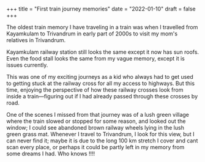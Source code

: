 +++
title = "First train journey memories"
date = "2022-01-10"
draft = false
+++

The oldest train memory I have traveling in a train was when I travelled from Kayamkulam to Trivandrum in early part of 2000s to visit my mom's relatives in Trivandrum. 

Kayamkulam railway station still looks the same except it now has sun roofs. Even the food stall looks the same from my vague memory, except it is issues currently.


This was one of my exciting journeys as a kid who always had to get used to getting stuck at the railway cross for all my access to highways. But this time, enjoying the perspective of how these railway crosses look from inside a train—figuring out if I had already passed through these crosses by road.

One of the scenes I missed from that journey was of a lush green village where the train slowed or stopped for some reason, and looked out the window; I could see abandoned brown railway wheels lying in the lush green grass mat. 
Whenever I travel to Trivandrum, I look for this view, but I can never find it; maybe it is due to the long 100 km stretch I cover and cant scan every place, or perhaps it could be partly left in my memory from some dreams I had. Who knows !!!!